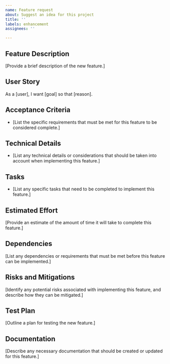 ```yaml
---
name: Feature request
about: Suggest an idea for this project
title: ''
labels: enhancement
assignees: ''

---
```


## Feature Description

[Provide a brief description of the new feature.]

## User Story

As a [user], I want [goal] so that [reason].

## Acceptance Criteria

- [List the specific requirements that must be met for this feature to be considered complete.]

## Technical Details

- [List any technical details or considerations that should be taken into account when implementing this feature.]

## Tasks

- [List any specific tasks that need to be completed to implement this feature.]

## Estimated Effort

[Provide an estimate of the amount of time it will take to complete this feature.]

## Dependencies

[List any dependencies or requirements that must be met before this feature can be implemented.]

## Risks and Mitigations

[Identify any potential risks associated with implementing this feature, and describe how they can be mitigated.]

## Test Plan

[Outline a plan for testing the new feature.]

## Documentation

[Describe any necessary documentation that should be created or updated for this feature.]

